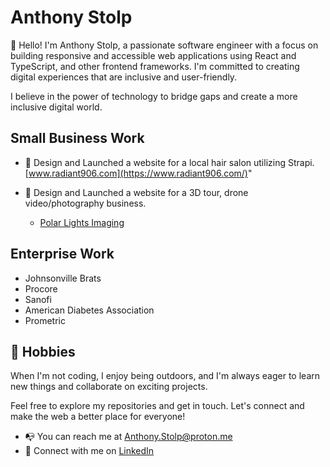 
# Anthony Stolp

👋 Hello! I'm Anthony Stolp, a passionate software engineer with a focus on building responsive and accessible web applications using React and TypeScript, and other frontend frameworks. I'm committed to creating digital experiences that are inclusive and user-friendly.

I believe in the power of technology to bridge gaps and create a more inclusive digital world.

## Small Business Work

- :rocket: Design and Launched a website for a local hair salon utilizing Strapi.
  [www.radiant906.com](https://www.radiant906.com/)"

- :construction_worker: Design and Launched a website for a 3D tour, drone video/photography business.
  - <a href="[www.polarlightsimaging.com](https://www.polarlightsimaging.com/)">Polar Lights Imaging</a>

## Enterprise Work

- Johnsonville Brats
- Procore
- Sanofi
- American Diabetes Association
- Prometric

## 🌱 Hobbies

When I'm not coding, I enjoy being outdoors, and I'm always eager to learn new things and collaborate on exciting projects.

Feel free to explore my repositories and get in touch. Let's connect and make the web a better place for everyone!

- :mailbox_with_no_mail: You can reach me at [Anthony.Stolp@proton.me](mailto:anthony.stolp@proton.me)
- :handshake: Connect with me on [LinkedIn](https://linkedin.com/in/anthonyjstolp)

